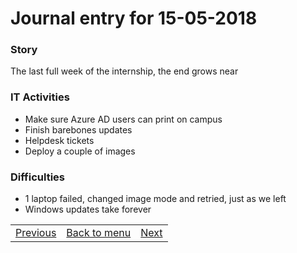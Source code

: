 # Journal entry for 15-05-2018

### Story

The last full week of the internship, the end grows near

### IT Activities

- Make sure Azure AD users can print on campus
- Finish barebones updates
- Helpdesk tickets
- Deploy a couple of images

### Difficulties

- 1 laptop failed, changed image mode and retried, just as we left
- Windows updates take forever

<table><tr><td><a href="14-05.html">Previous</a></td><td><a href="../">Back to menu</a></td><td><a href="17-05.html">Next</a></td></tr></table>
